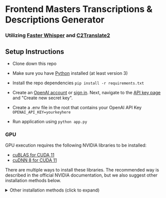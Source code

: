 # Frontend Masters Transcriptions & Descriptions Generator

### Utilizing [Faster Whisper](https://github.com/SYSTRAN/faster-whisper) and [C2Translate2](https://github.com/OpenNMT/CTranslate2/)

## Setup Instructions
* Clone down this repo

* Make sure you have [Python](https://www.python.org/downloads/) installed (at least version 3)

* Install the repo dependencies ```pip install -r requirements.txt```

* Create an [OpenAI account](https://platform.openai.com/signup) or [sign in](https://platform.openai.com/login). Next, navigate to the [API key page](https://platform.openai.com/account/api-keys) and "Create new secret key".

* Create a .env file in the root that contains your OpenAI API Key ```OPENAI_API_KEY=yourkeyhere```

* Run application using ```python app.py```

### GPU

GPU execution requires the following NVIDIA libraries to be installed:

* [cuBLAS for CUDA 11](https://developer.nvidia.com/cublas)
* [cuDNN 8 for CUDA 11](https://developer.nvidia.com/cudnn)

There are multiple ways to install these libraries. The recommended way is described in the official NVIDIA documentation, but we also suggest other installation methods below.

<details>
<summary>Other installation methods (click to expand)</summary>

#### Use Docker

The libraries are installed in this official NVIDIA Docker image: `nvidia/cuda:11.8.0-cudnn8-runtime-ubuntu22.04`.

#### Install with `pip` (Linux only)

On Linux these libraries can be installed with `pip`. Note that `LD_LIBRARY_PATH` must be set before launching Python.

```bash
pip install nvidia-cublas-cu11 nvidia-cudnn-cu11

export LD_LIBRARY_PATH=`python3 -c 'import os; import nvidia.cublas.lib; import nvidia.cudnn.lib; print(os.path.dirname(nvidia.cublas.lib.__file__) + ":" + os.path.dirname(nvidia.cudnn.lib.__file__))'`
```

#### Download the libraries from Purfview's repository (Windows only)

Purfview's [whisper-standalone-win](https://github.com/Purfview/whisper-standalone-win) provides the required NVIDIA libraries for Windows in a [single archive](https://github.com/Purfview/whisper-standalone-win/releases/tag/libs). Decompress the archive and place the libraries in a directory included in the `PATH`.

</details>